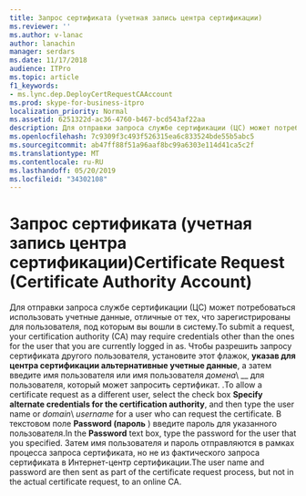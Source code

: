 ```yaml
---
title: Запрос сертификата (учетная запись центра сертификации)
ms.reviewer: ''
ms.author: v-lanac
author: lanachin
manager: serdars
ms.date: 11/17/2018
audience: ITPro
ms.topic: article
f1_keywords:
- ms.lync.dep.DeployCertRequestCAAccount
ms.prod: skype-for-business-itpro
localization_priority: Normal
ms.assetid: 6251322d-ac36-4760-b467-bcd543af22aa
description: Для отправки запроса службе сертификации (ЦС) может потребоваться использовать учетные данные, отличные от тех, что зарегистрированы для пользователя, под которым вы вошли в систему. Чтобы разрешить запросу сертификата другого пользователя, установите этот флажок, указав для центра сертификации альтернативные учетные данные, а затем введите имя пользователя или домен \ имя_пользователя для пользователя, который может запросить сертификат. В текстовом поле Password (пароль) введите пароль для указанного пользователя. Затем имя пользователя и пароль отправляются в рамках процесса запроса сертификата, но не из фактического запроса сертификата в Интернет-центр сертификации.
ms.openlocfilehash: 7c9309f3c493f526315ea6c833524bde55b5abc5
ms.sourcegitcommit: ab47ff88f51a96aaf8bc99a6303e114d41ca5c2f
ms.translationtype: MT
ms.contentlocale: ru-RU
ms.lasthandoff: 05/20/2019
ms.locfileid: "34302108"
---
```

# <a name="certificate-request-certificate-authority-account"></a><span data-ttu-id="483a8-106">Запрос сертификата (учетная запись центра сертификации)</span><span class="sxs-lookup"><span data-stu-id="483a8-106">Certificate Request (Certificate Authority Account)</span></span>
 
<span data-ttu-id="483a8-107">Для отправки запроса службе сертификации (ЦС) может потребоваться использовать учетные данные, отличные от тех, что зарегистрированы для пользователя, под которым вы вошли в систему.</span><span class="sxs-lookup"><span data-stu-id="483a8-107">To submit a request, your certification authority (CA) may require credentials other than the ones for the user that you are currently logged in as.</span></span> <span data-ttu-id="483a8-108">Чтобы разрешить запросу сертификата другого пользователя, установите этот флажок, **указав для центра сертификации альтернативные учетные данные**, а затем введите имя пользователя или имя пользователя _домена_\ __ для пользователя, который может запросить сертификат. .</span><span class="sxs-lookup"><span data-stu-id="483a8-108">To allow a certificate request as a different user, select the check box **Specify alternate credentials for the certification authority**, and then type the user name or  _domain_\ _username_ for a user who can request the certificate.</span></span> <span data-ttu-id="483a8-109">В текстовом поле **Password (пароль** ) введите пароль для указанного пользователя.</span><span class="sxs-lookup"><span data-stu-id="483a8-109">In the **Password** text box, type the password for the user that you specified.</span></span> <span data-ttu-id="483a8-110">Затем имя пользователя и пароль отправляются в рамках процесса запроса сертификата, но не из фактического запроса сертификата в Интернет-центр сертификации.</span><span class="sxs-lookup"><span data-stu-id="483a8-110">The user name and password are then sent as part of the certificate request process, but not in the actual certificate request, to an online CA.</span></span>
  

